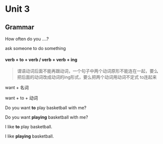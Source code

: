 # Unit 3 

## Grammar

How often do you ....?

ask someone to do something

#### verb + to + verb / verb + verb + ing

> 谓语动词后面不能再跟动词，一个句子中两个动词原形不能连在一起，要么把后面的动词改成动词的ing形式，要么把两个动词用动词不定式 to连起来

want + 名词

want + to + 动词

Do you want **to** play basketball with me?

Do you want **playing** basketball with me?



I like **to** play basketball.

I like **playing** basketball.